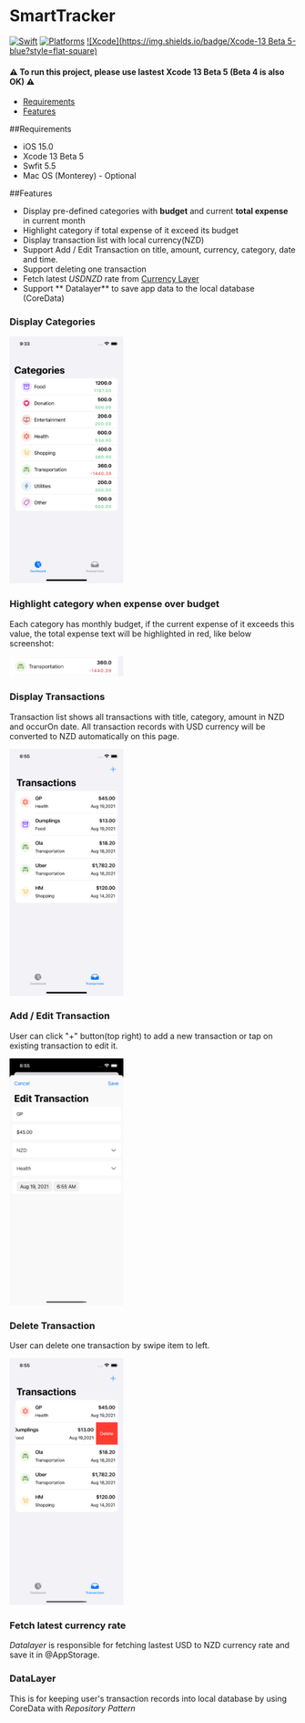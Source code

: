 # SmartTracker

[![Swift](https://img.shields.io/badge/Swift-5.5-orange?style=flat-square)](https://img.shields.io/badge/Swift-5.5-Orange?style=flat-square)
[![Platforms](https://img.shields.io/badge/Platforms-iOS_iPadOS-yellowgreen?style=flat-square)](https://img.shields.io/badge/Platforms-iOS_iPadOS-Green?style=flat-square)
[![Xcode](https://img.shields.io/badge/Xcode-13 Beta 5-blue?style=flat-square)](https://img.shields.io/badge/Platforms-iOS_iPadOS-Green?style=flat-square)

#### ⚠️ To run this project, please use lastest Xcode 13 Beta 5 (Beta 4 is also OK) ⚠️

- [Requirements](#requirements)
- [Features](#Features)

##Requirements

- iOS 15.0
- Xcode 13 Beta 5
- Swfit 5.5
- Mac OS (Monterey) - Optional


##Features

- Display pre-defined categories with **budget** and current **total expense** in current month
- Highlight category if total expense of it exceed its budget
- Display transaction list with local currency(NZD)
- Support Add / Edit Transaction on title, amount, currency, category, date and time.
- Support deleting one transaction
- Fetch latest *USDNZD* rate from [Currency Layer]( https://currencylayer.com)
- Support ** Datalayer** to save app data to the local database (CoreData)

### Display Categories

<img src="./assets/images/categories.png" width="200">

### Highlight category when expense over budget

Each category has monthly budget, if the current expense of it exceeds this value, the total expense text will be highlighted in red, like below screenshot:

<img src="./assets/images/highlight.png" width="200">

### Display Transactions

Transaction list shows all transactions with title, category, amount in NZD and occurOn date. All transaction records with USD currency will be converted to NZD automatically on this page.

<img src="./assets/images/transactions.png" width="200">

### Add / Edit Transaction

User can click "+" button(top right) to add a new transaction or tap on existing transaction to edit it.

<img src="./assets/images/edit.png" width="200">

### Delete Transaction

User can delete one transaction by swipe item to left.

<img src="./assets/images/delete.png" width="200">

### Fetch latest currency rate

*Datalayer* is responsible for fetching lastest USD to NZD currency rate and save it in @AppStorage.

### DataLayer

This is for keeping user's transaction records into local database by using CoreData with *Repository Pattern*